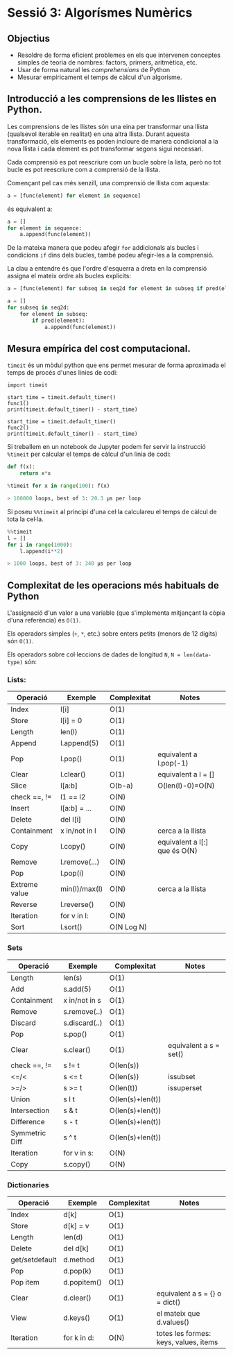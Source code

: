 # Sessió 3: Algorísmes Numèrics

## Objectius
+ Resoldre de forma eficient problemes en els que intervenen conceptes simples de teoria de nombres: factors, primers, aritmètica, etc.
+ Usar de forma natural les *comprehensions* de Python
+ Mesurar empíricament el temps de càlcul d'un algorísme.

## Introducció a les comprensions de les llistes en Python. 

Les comprensions de les llistes són una eina per transformar una llista (qualsevol iterable en realitat) en una altra llista. Durant aquesta transformació, els elements es poden incloure de manera condicional a la nova llista i cada element es pot transformar segons sigui necessari.

Cada comprensió es pot reescriure com un bucle sobre la lista, però no tot bucle es pot reescriure com a comprensió de la llista.

Començant pel cas més senzill, una comprensió de llista com aquesta:

```python
a = [func(element) for element in sequence]
```

és equivalent a:

```python
a = []
for element in sequence:
    a.append(func(element))
```

De la mateixa manera que podeu afegir `for` addicionals als bucles i condicions `if` dins dels bucles, també podeu afegir-les a la comprensió.

La clau a entendre és que l'ordre d'esquerra a dreta en la comprensió assigna el mateix ordre als bucles explícits:

```python
a = [func(element) for subseq in seq2d for element in subseq if pred(element)]

a = []
for subseq in seq2d:
    for element in subseq:
        if pred(element):
            a.append(func(element))
```

## Mesura empírica del cost computacional.

`timeit` és un mòdul python que ens permet mesurar de forma aproximada el temps de procés d'unes linies de codi:

```pyton
import timeit

start_time = timeit.default_timer()
func1()
print(timeit.default_timer() - start_time)

start_time = timeit.default_timer()
func2()
print(timeit.default_timer() - start_time)
``` 

Si treballem en un notebook de Jupyter podem fer servir la instrucció `%timeit` per calcular el temps de càlcul d'un línia de codi:

```python
def f(x):
    return x*x

%timeit for x in range(100): f(x)

> 100000 loops, best of 3: 20.3 µs per loop
```

Si poseu `%%timeit` al principi d'una cel·la calculareu el temps de càlcul de tota la cel·la.

```python
%%timeit 
l = []
for i in range(1000):
    l.append(i**2)

> 1000 loops, best of 3: 340 µs per loop
```
## Complexitat de les operacions més habituals de Python

L'assignació d'un valor a una variable (que s'implementa mitjançant la còpia d'una referència) és `O(1)`. 

Els operadors simples (`+`, `*`, etc.) sobre enters petits (menors de 12 dígits) són `O(1)`.

Els operadors sobre col·leccions de dades de longitud `N`, `N = len(data-type)` són:

### Lists:
                               
Operació      | Exemple      | Complexitat     | Notes
--------------|--------------|---------------|-------------------------------
Index         | l[i]         | O(1)	     |
Store         | l[i] = 0     | O(1)	     |
Length        | len(l)       | O(1)	     |
Append        | l.append(5)  | O(1)	     |
Pop	          | l.pop()      | O(1)	     | equivalent a l.pop(-1)
Clear         | l.clear()    | O(1)	     | equivalent a l = []
Slice         | l[a:b]       | O(b-a)	 | O(len(l)-0)=O(N)
check ==, !=  | l1 == l2     | O(N)      |
Insert        | l[a:b] = ... | O(N)	     |
Delete        | del l[i]     | O(N)	     | 
Containment   | x in/not in l| O(N)	     | cerca a la llista
Copy          | l.copy()     | O(N)	     | equivalent a l[:] que és O(N)
Remove        | l.remove(...)| O(N)	     | 
Pop	          | l.pop(i)     | O(N)	     | 
Extreme value | min(l)/max(l)| O(N)	     | cerca a la llista
Reverse	      | l.reverse()  | O(N)	     |
Iteration     | for v in l:  | O(N)          |
Sort          | l.sort()     | O(N Log N)    | 

### Sets

Operació      | Exemple      | Complexitat     | Notes
--------------|--------------|---------------|-------------------------------
Length        | len(s)       | O(1)	     |
Add           | s.add(5)     | O(1)	     |
Containment   | x in/not in s| O(1)	     | 
Remove        | s.remove(..) | O(1)	     | 
Discard       | s.discard(..)| O(1)	     | 
Pop           | s.pop()      | O(1)	     |
Clear         | s.clear()    | O(1)	     | equivalent a s = set()
check ==, !=  | s != t       | O(len(s))     | 
<=/<          | s <= t       | O(len(s))     | issubset
\>=/>         | s >= t       | O(len(t))     | issuperset 
Union         | s l t        | O(len(s)+len(t)) |
Intersection  | s & t        | O(len(s)+len(t)) |
Difference    | s - t        | O(len(s)+len(t)) |
Symmetric Diff| s ^ t        | O(len(s)+len(t)) |
Iteration     | for v in s:  | O(N)          |
Copy          | s.copy()     | O(N)	     |

### Dictionaries
                             
Operació      | Exemple      | Complexitat     | Notes
--------------|--------------|---------------|-------------------------------
Index         | d[k]         | O(1)	     |
Store         | d[k] = v     | O(1)	     |
Length        | len(d)       | O(1)	     |
Delete        | del d[k]     | O(1)	     |
get/setdefault| d.method     | O(1)	     |
Pop           | d.pop(k)     | O(1)	     |
Pop item      | d.popitem()  | O(1)	     |
Clear         | d.clear()    | O(1)	     | equivalent a s = {} o = dict()
View          | d.keys()     | O(1)	     | el mateix que d.values()
Iteration     | for k in d:  | O(N)      | totes les formes: keys, values, items
